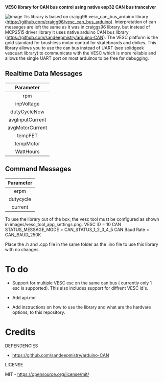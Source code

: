 **VESC library for CAN bus control using native esp32 CAN bus tranceiver**

![image](https://github.com/craigg96/vesc_can_bus_arduino/blob/main/images/header.png?raw=true "Header")
Tis library is based on craigg96 vesc_can_bus_arduino library (https://github.com/craigg96/vesc_can_bus_arduino). Interpretation of can messages are left the same as it was in craiggs96 library, but instead of MCP2515 driver library it uses native arduino CAN bus library (https://github.com/sandeepmistry/arduino-CAN).
The VESC platform is the gold standard for brushless motor control for skateboards and ebikes. This library allows you to use the can bus instead of UART (see solidgeek vescuart library) to communicate with the VESC which is more reliable and allows the single UART port on most arduinos to be free for debugging.  

## Realtime Data Messages
|     Parameter     |
|:-----------------:|
|        rpm        |
|     inpVoltage    |
|    dutyCycleNow   |
|  avgInputCurrent  |
|  avgMotorCurrent  |
|      tempFET      |
|     tempMotor     |
|     WattHours     |

## Command Messages
|     Parameter     |
|:-----------------:|
|        erpm       |
|      dutycycle    |
|       current     |

To use the library out of the box, the vesc tool must be configured as shown in images/vesc_tool_app_settings.png.
VESC ID = 10
CAN STATUS_MESSAGE_MODE = CAN_STATUS_1_2_3_4_5
CAN Baud Rate = CAN_BAUD_250K

Place the .h and .cpp file in the same folder as the .ino file to use this library with no changes.
# To do
* Support for multiple VESC esc on the same can bus ( currently only 1 esc is supported). This also includes support for diffrent VESC id's.

* Add api.md

* Add instructions on how to use the library and what are the hardvare options, to this repository.

# Credits

DEPENDENCIES

* https://github.com/sandeepmistry/arduino-CAN

LICENSE

MIT - https://opensource.org/license/mit/
